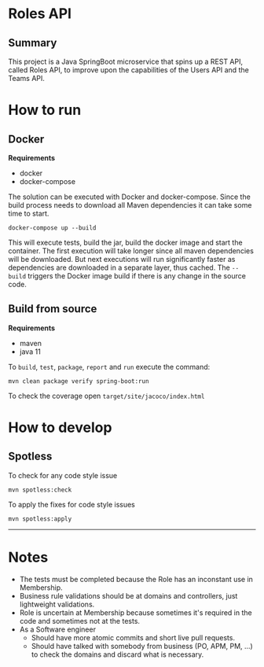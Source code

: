 # Roles API

## Summary

This project is a Java SpringBoot microservice that spins up a REST API, called Roles API, to improve upon the
capabilities of the Users API and the Teams API.

# How to run

## Docker

**Requirements**

- docker
- docker-compose

The solution can be executed with Docker and docker-compose. Since the build process needs to download all Maven
dependencies it can take some time to start.

```shell
docker-compose up --build
```

This will execute tests, build the jar, build the docker image and start the container. The first execution will take
longer since all maven dependencies will be downloaded. But next executions will run significantly faster as
dependencies are downloaded in a separate layer, thus cached. The `--build` triggers the Docker image build if there is
any change in the source code.

## Build from source

**Requirements**

- maven
- java 11

To `build`, `test`, `package`, `report` and `run` execute the command:

```shell
mvn clean package verify spring-boot:run
```

To check the coverage open `target/site/jacoco/index.html`


# How to develop

## Spotless

To check for any code style issue

```shell
mvn spotless:check
```

To apply the fixes for code style issues

```shell
mvn spotless:apply
```

---

# Notes

* The tests must be completed because the Role has an inconstant use in Membership.
* Business rule validations should be at domains and controllers, just lightweight validations.
* Role is uncertain at Membership because sometimes it's required in the code and sometimes not at the tests.
* As a Software engineer
    * Should have more atomic commits and short live pull requests.
    * Should have talked with somebody from business (PO, APM, PM, ...)  to check the domains and discard what is necessary.
